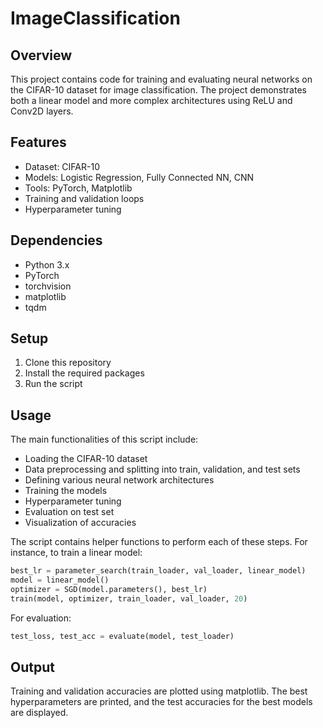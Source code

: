 # ImageClassification

## Overview

This project contains code for training and evaluating neural networks on the CIFAR-10 dataset for image classification. The project demonstrates both a linear model and more complex architectures using ReLU and Conv2D layers.

## Features

- Dataset: CIFAR-10
- Models: Logistic Regression, Fully Connected NN, CNN
- Tools: PyTorch, Matplotlib
- Training and validation loops
- Hyperparameter tuning

## Dependencies

- Python 3.x
- PyTorch
- torchvision
- matplotlib
- tqdm

## Setup

1. Clone this repository
2. Install the required packages
3. Run the script

## Usage

The main functionalities of this script include:

- Loading the CIFAR-10 dataset
- Data preprocessing and splitting into train, validation, and test sets
- Defining various neural network architectures
- Training the models
- Hyperparameter tuning
- Evaluation on test set
- Visualization of accuracies

The script contains helper functions to perform each of these steps. For instance, to train a linear model:

```python
best_lr = parameter_search(train_loader, val_loader, linear_model)
model = linear_model()
optimizer = SGD(model.parameters(), best_lr)
train(model, optimizer, train_loader, val_loader, 20)
```

For evaluation:

```python
test_loss, test_acc = evaluate(model, test_loader)
```

## Output

Training and validation accuracies are plotted using matplotlib. The best hyperparameters are printed, and the test accuracies for the best models are displayed.
